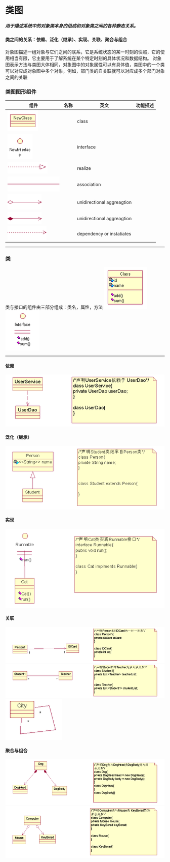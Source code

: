 # 类图
##### 用于描述系统中的对象类本身的组成和对象类之间的各种静态关系。
#### 类之间的关系：依赖、泛化（继承）、实现、关联、聚合与组合
对象图描述一组对象与它们之间的联系，它是系统状态的某一时刻的快照，它的使用相当有限，它主要用于了解系统在某个特定时刻的具体状况和数据结构。
对象图表示方法与类图大体相同，对象图中的对象属性可以有具体值，类图中的一个类可以对应成对象图中多个对象，例如，部门类的自关联就可以对应成多个部门对象之间的关联
### 类图图形组件

|组件|名称|英文|功能描述|
|----|----|----|----|
|![](/UML/images/newclass.png)||class||
|![](/UML/images/newinterface.png)||interface||
|![](/UML/images/realize.png)||realize||
|![](/UML/images/association.png)||association||
|![](/UML/images/unidirectionalAggreagtion1.png)||unidirectional aggreagtion||
|![](/UML/images/unidirectionalAggreagtion2.png)||unidirectional aggreagtion||
|![](/UML/images/DependencyOrInstatiates.png)||dependency or instatiates||



---

### 类
类与接口的组件由三部分组成：类名，属性，方法
![](/UML/images/class_png.png)
![](/UML/images/interface.png)

---
#### 依赖
![](/UML/images/yilai.png)

#### 泛化（继承）
![](/UML/images/fanhua.png)

#### 实现
![](/UML/images/shixian.png)

#### 关联
![](/UML/images/yiduiyi.png)
![](/UML/images/duoduiduo.png)
![](/UML/images/ziguanlian.png)


#### 聚合与组合
![](/UML/images/juhe.png)
![](/UML/images/zuhe.png)
